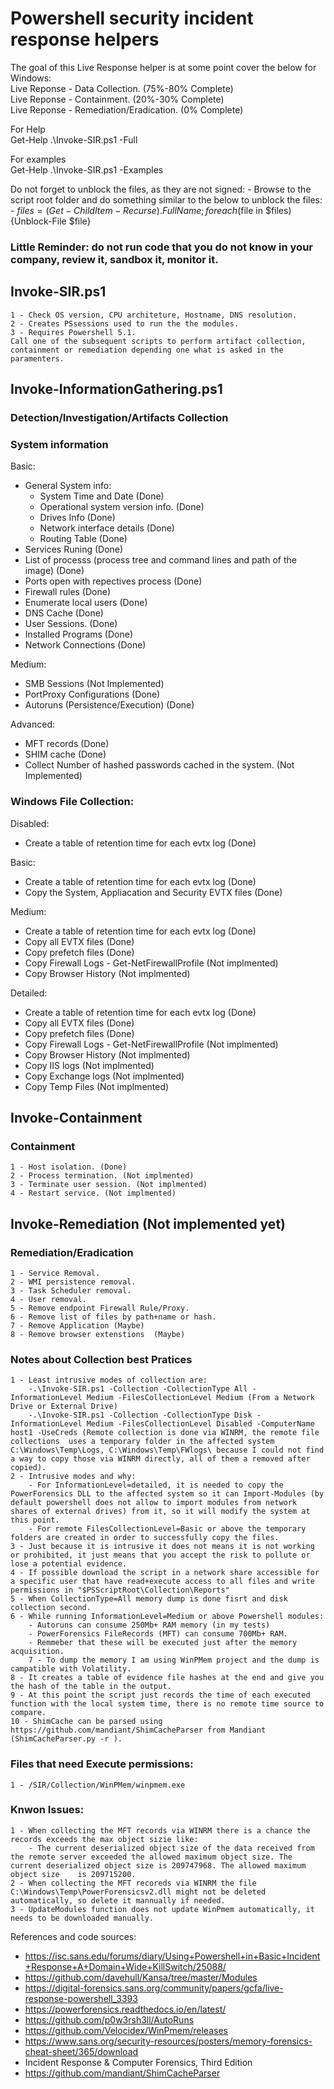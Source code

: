 # Powershell security incident response helpers  

The goal of this Live Response helper is at some point cover the below for Windows:    
    Live Reponse - Data Collection.                              (75%-80% Complete)    
    Live Reponse - Containment.                                  (20%-30% Complete)    
    Live Reponse - Remediation/Eradication.                      (0% Complete)    


For Help  
Get-Help .\Invoke-SIR.ps1 -Full

For examples  
Get-Help .\Invoke-SIR.ps1 -Examples  

Do not forget to unblock the files, as they are not signed:
    - Browse to the script root folder and do something similar to the below to unblock the files:
    - $files=(Get-ChildItem -Recurse).FullName; foreach ($file in $files) {Unblock-File $file}  

### Little Reminder: do not run code that you do not know in your company, review it, sandbox it, monitor it.

## Invoke-SIR.ps1
    1 - Check OS version, CPU architeture, Hostname, DNS resolution.  
    2 - Creates PSsessions used to run the the modules.  
    3 - Requires Powershell 5.1.
    Call one of the subsequent scripts to perform artifact collection, containment or remediation depending one what is asked in the paramenters.  

## Invoke-InformationGathering.ps1

### Detection/Investigation/Artifacts Collection  
### System information  
Basic:  
- General System info:  
    - System Time and Date                                                          (Done)   
    - Operational system version info.                                              (Done)  
    - Drives Info                                                                   (Done)                           
    - Network interface details                                                     (Done)    
    - Routing Table                                                                 (Done)   
- Services Runing                                                                     (Done)   
- List of processs (process tree and command lines and path of the image)             (Done)  
- Ports open with repectives process                                                  (Done)    
- Firewall rules                                                                      (Done)   
- Enumerate local users                                                               (Done)   
- DNS Cache                                                                           (Done)  
- User Sessions.                                                                      (Done)  
- Installed Programs                                                                  (Done)  
- Network Connections                                                                 (Done)   

Medium:  
- SMB Sessions                                                                       (Not Implemented)  
- PortProxy Configurations                                                           (Done)  
- Autoruns (Persistence/Execution)                                                   (Done)  

Advanced:  
- MFT records                                                                       (Done)  
- SHIM cache                                                                        (Done)
- Collect Number of hashed passwords cached in the system.                          (Not Implemented)  

### Windows File Collection:  
Disabled:  
- Create a table of retention time for each evtx log (Done)  

Basic:
- Create a table of retention time for each evtx log (Done)  
- Copy the System, Appliacation and Security EVTX files (Done)  

Medium:
- Create a table of retention time for each evtx log (Done)  
- Copy all EVTX files (Done)  
- Copy prefetch files (Done)  
- Copy Firewall Logs - Get-NetFirewallProfile (Not implmented)
- Copy Browser History (Not implmented)

Detailed:
- Create a table of retention time for each evtx log (Done)  
- Copy all EVTX files (Done)  
- Copy prefetch files (Done)  
- Copy Firewall Logs - Get-NetFirewallProfile (Not implmented)  
- Copy Browser History (Not implmented)  
- Copy IIS logs (Not implmented)  
- Copy Exchange logs (Not implmented)  
- Copy Temp Files (Not implmented)  

## Invoke-Containment  
### Containment  
    1 - Host isolation. (Done)
    2 - Process termination. (Not implmented)  
    3 - Terminate user session. (Not implmented)  
    4 - Restart service. (Not implmented)  

## Invoke-Remediation  (Not implemented yet)
### Remediation/Eradication  
    1 - Service Removal.  
    2 - WMI persistence removal.  
    3 - Task Scheduler removal.  
    4 - User removal.  
    5 - Remove endpoint Firewall Rule/Proxy.  
    6 - Remove list of files by path+name or hash.  
    7 - Remove Application (Maybe)  
    8 - Remove browser extenstions  (Maybe)  

### Notes about Collection best Pratices
    1 - Least intrusive modes of collection are:  
        -.\Invoke-SIR.ps1 -Collection -CollectionType All -InformationLevel Medium -FilesCollectionLevel Medium (From a Network Drive or External Drive)  
        -.\Invoke-SIR.ps1 -Collection -CollectionType Disk -InformationLevel Medium -FilesCollectionLevel Disabled -ComputerName host1 -UseCreds (Remote collection is done via WINRM, the remote file collections  uses a temporary folder in the affected system C:\Windows\Temp\Logs, C:\Windows\Temp\FWlogs\ because I could not find a way to copy those via WINRM directly, all of them a removed after copied).  
    2 - Intrusive modes and why:  
        - For InformationLevel=detailed, it is needed to copy the PowerForensics DLL to the affected system so it can Import-Modules (by default powershell does not allow to import modules from network shares of external drives) from it, so it will modify the system at this point.  
        - For remote FilesCollectionLevel=Basic or above the temporary folders are created in order to successfully copy the files.  
    3 - Just because it is intrusive it does not means it is not working or prohibited, it just means that you accept the risk to pollute or lose a potential evidence.  
    4 - If possible download the script in a network share accessible for a specific user that have read+execute access to all files and write permissions in "$PSScriptRoot\Collection\Reports"
    5 - When CollectionType=All memory dump is done fisrt and disk collection second.
    6 - While running InformationLevel=Medium or above Powershell modules:
        - Autoruns can consume 250Mb+ RAM memory (in my tests)
        - PowerForensics FileRecords (MFT) can consume 700Mb+ RAM.
        - Remmeber that these will be executed just after the memory acquisition.
        7 - To dump the memory I am using WinPMem project and the dump is campatible with Volatility.
    8 - It creates a table of evidence file hashes at the end and give you the hash of the table in the output.
    9 - At this point the script just records the time of each executed function with the local system time, there is no remote time source to compare.
    10 - ShimCache can be parsed using https://github.com/mandiant/ShimCacheParser from Mandiant (ShimCacheParser.py -r ).

### Files that need Execute permissions:
    1 - /SIR/Collection/WinPMem/winpmem.exe 

### Knwon Issues:
    1 - When collecting the MFT records via WINRM there is a chance the records exceeds the max object sizie like:  
        - The current deserialized object size of the data received from the remote server exceeded the allowed maximum object size. The current deserialized object size is 209747968. The allowed maximum object size    is 209715200.  
    2 - When collecting the MFT recoreds via WINRM the file C:\Windows\Temp\PowerForensicsv2.dll might not be deleted automatically, so delete it mannually if needed.  
    3 - UpdateModules function does not update WinPmem automatically, it needs to be downloaded manually.


References and code sources:  
- https://isc.sans.edu/forums/diary/Using+Powershell+in+Basic+Incident+Response+A+Domain+Wide+KillSwitch/25088/  
- https://github.com/davehull/Kansa/tree/master/Modules  
- https://digital-forensics.sans.org/community/papers/gcfa/live-response-powershell_3393  
- https://powerforensics.readthedocs.io/en/latest/  
- https://github.com/p0w3rsh3ll/AutoRuns
- https://github.com/Velocidex/WinPmem/releases  
- https://www.sans.org/security-resources/posters/memory-forensics-cheat-sheet/365/download   
- Incident Response & Computer Forensics, Third Edition  
- https://github.com/mandiant/ShimCacheParser
